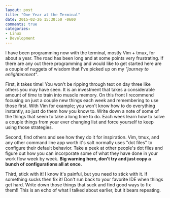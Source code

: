 ```yaml
---
layout: post
title: "One Year at the Terminal"
date: 2015-02-26 15:30:50 -0600
comments: true
categories: 
- Linux
- Development
---
```


I have been programming now with the terminal, mostly Vim + tmux, for about a
year.  The road has been long and at some points very frustrating.  If there are
any out there programming and would like to get started here are a couple of
nuggets of wisdom that I've picked up on my _"journey to enlightenment"_.

<!-- more -->

First, it takes time!  You won't be ripping through text on day three like
others you may have seen.  It is an investment that takes a considerable amount
of time to train into muscle memory.  On this front I recommend focusing on just
a couple new things each week and remembering to use those first.  With Vim for
example; you won't know how to do everything instantly, so just do them how you
know to.  Write down a note of some of the things that seem to take a long time
to do.  Each week learn how to solve a couple things from your ever changing
list and force yourself to keep using those strategies.

Second, find others and see how they do it for inspiration.  Vim, tmux, and any
other command line app worth it's salt normally uses "dot files" to configure
their default behavior.  Take a peek at other people's dot files and figure out
how you can incorporate some of what they have done in your work flow week by
week.  **Big warning here, don't try and just copy a bunch of configurations all
at once.**

Third, stick with it!  I know it's painful, but you need to stick with it.  If
something sucks then fix it!  Don't run back to your favorite IDE when things
get hard.  Write down those things that suck and find good ways to fix them!!
This is an echo of what I talked about earlier, but it bears repeating.
